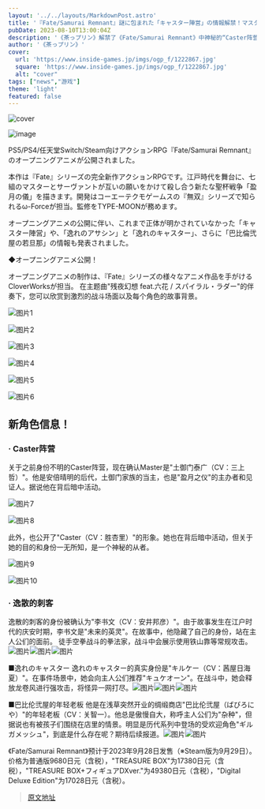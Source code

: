 ```yaml
---
layout: '../../layouts/MarkdownPost.astro'
title: '『Fate/Samurai Remnant』謎に包まれた「キャスター陣営」の情報解禁！マスターは安倍晴明の裔「土御門泰広」'
pubDate: 2023-08-10T13:00:04Z
description: '《茶っプリン》解禁了《Fate/Samurai Remnant》中神秘的“Caster阵营”的信息！Master是安倍晴明的后代“土御门泰广”'
author: '《茶っプリン》'
cover:
  url: 'https://www.inside-games.jp/imgs/ogp_f/1222867.jpg'
  square: 'https://www.inside-games.jp/imgs/ogp_f/1222867.jpg'
  alt: "cover"
tags: ["news","游戏"]
theme: 'light'
featured: false
---
```


![cover](https://www.inside-games.jp/imgs/ogp_f/1222867.jpg)

![image](https://www.inside-games.jp/imgs/zoom/1222855.jpg)

PS5/PS4/任天堂Switch/Steam向けアクションRPG『Fate/Samurai Remnant』のオープニングアニメが公開されました。

本作は『Fate』シリーズの完全新作アクションRPGです。江戸時代を舞台に、七組のマスターとサーヴァントが互いの願いをかけて殺し合う新たな聖杯戦争「盈月の儀」を描きます。開発はコーエーテクモゲームスの『無双』シリーズで知られるω-Forceが担当。監修をTYPE-MOONが務めます。

オープニングアニメの公開に伴い、これまで正体が明かされていなかった「キャスター陣営」や、「逸れのアサシン」と「逸れのキャスター」、さらに「巴比倫弐屋の若旦那」の情報も発表されました。

◆オープニングアニメ公開！

オープニングアニメの制作は、『Fate』シリーズの様々なアニメ作品を手がけるCloverWorksが担当。
在主题曲"残夜幻想 feat.六花 / スパイラル・ラダー"的伴奏下，您可以欣赏到激烈的战斗场面以及每个角色的故事背景。

![图片1](https://www.inside-games.jp/imgs/zoom/1222857.jpg)

![图片2](https://www.inside-games.jp/imgs/zoom/1222863.jpg)

![图片3](https://www.inside-games.jp/imgs/zoom/1222837.jpg)

![图片4](https://www.inside-games.jp/imgs/zoom/1222844.jpg)

![图片5](https://www.inside-games.jp/imgs/zoom/1222847.jpg)

![图片6](https://www.inside-games.jp/imgs/zoom/1222849.jpg)

## 新角色信息！

### · Caster阵营

关于之前身份不明的Caster阵营，现在确认Master是"土御门泰广（CV：三上哲）"。他是安倍晴明的后代，土御门家族的当主，也是"盈月之仪"的主办者和见证人。据说他在背后暗中活动。

![图片7](https://www.inside-games.jp/imgs/zoom/1222854.jpg)

![图片8](https://www.inside-games.jp/imgs/zoom/1222866.jpg)

此外，也公开了"Caster（CV：胜杏里）"的形象。她也在背后暗中活动，但关于她的目的和身份一无所知，是一个神秘的从者。

![图片9](https://www.inside-games.jp/imgs/zoom/1222850.jpg)

![图片10](https://www.inside-games.jp/imgs/zoom/1222838.jpg)

### · 逸散的刺客

逸散的刺客的身份被确认为"李书文（CV：安井邦彦）"。由于故事发生在江户时代的庆安时期，李书文是"未来的英灵"。在故事中，他隐藏了自己的身份，站在主人公们的面前。
徒手空拳战斗的拳法家，战斗中会展示使用铁山靠等常规攻击。![图片](https://www.inside-games.jp/imgs/zoom/1222851.jpg)![图片](https://www.inside-games.jp/imgs/zoom/1222856.jpg)![图片](https://www.inside-games.jp/imgs/zoom/1222858.jpg)

■逸れのキャスター
逸れのキャスター的真实身份是"キルケー（CV：茜屋日海夏）"。在事件场景中，她会向主人公们推荐"キュケオーン"。在战斗中，她会释放龙卷风进行强攻击，将怪异一网打尽。![图片](https://www.inside-games.jp/imgs/zoom/1222852.jpg)![图片](https://www.inside-games.jp/imgs/zoom/1222860.jpg)![图片](https://www.inside-games.jp/imgs/zoom/1222862.jpg)

■巴比伦弐屋的年轻老板
他是在浅草突然开业的绸缎商店"巴比伦弐屋（ばびろにや）"的年轻老板（CV：关智一）。他总是傲慢自大，称呼主人公们为"杂种"，但据说也有被孩子们围绕在店里的情景。明显是历代系列中登场的受欢迎角色"ギルガメッシュ"，到底是什么存在呢？期待后续报道。![图片](https://www.inside-games.jp/imgs/zoom/1222853.jpg)![图片](https://www.inside-games.jp/imgs/zoom/1222864.jpg)

《Fate/Samurai Remnant》预计于2023年9月28日发售（※Steam版为9月29日）。价格为普通版9680日元（含税），"TREASURE BOX"为17380日元（含税），"TREASURE BOX+フィギュアDXver."为49380日元（含税），"Digital Deluxe Edition"为17028日元（含税）。

>[原文地址](https://www.inside-games.jp/article/2023/08/10/147770.html)  